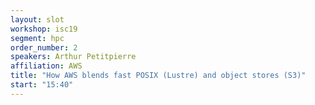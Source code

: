 ```yaml
---
layout: slot
workshop: isc19
segment: hpc
order_number: 2
speakers: Arthur Petitpierre
affiliation: AWS
title: "How AWS blends fast POSIX (Lustre) and object stores (S3)"
start: "15:40"
---
```


